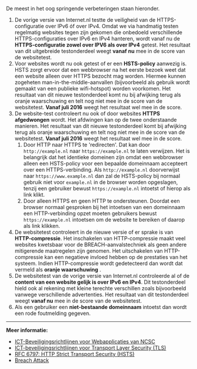 
De meest in het oog springende verbeteringen staan hieronder. 

1. De vorige versie van Internet.nl testte de veiligheid van de HTTPS-configuratie over IPv6 óf over IPv4. Omdat we via handmatig testen regelmatig websites tegen zijn gekomen die onbedoeld verschillende HTTPS-configuraties over IPv6 en IPv4 hanteren, wordt vanaf nu de **HTTPS-configuratie zowel over IPV6 als over IPv4** getest.  Het resultaat van dit uitgebreide testonderdeel weegt **vanaf nu** mee in de score van de websitetest.
2. Voor websites wordt nu ook getest of er een **HSTS-policy** aanwezig is. HSTS zorgt ervoor dat een webbrowser na het eerste bezoek weet dat een website alleen over HTTPS bezocht mag worden. Hiermee kunnen zogeheten man-in-the-middle-aanvallen (bijvoorbeeld als gebruik wordt gemaakt van een publieke wifi-hotspot) worden voorkomen. Het resultaat van dit nieuwe testonderdeel komt nu bij afwijking terug als oranje waarschuwing en telt nog niet mee in de score van de websitetest. **Vanaf juli 2016** weegt het resultaat wel mee in de score.
3. De website-test controleert nu ook of door websites **HTTPS afgedwongen** wordt. Het afdwingen kan op de twee onderstaande manieren. Het resultaat van dit nieuwe testonderdeel komt bij afwijking terug als oranje waarschuwing en telt nog niet mee in de score van de websitetest. **Vanaf juli 2016** weegt het resultaat wel mee in de score.
    1. Door HTTP naar HTTPS te 'redirecten'. Dat kan door `http://example.nl` naar `https://example.nl` te laten verwijzen. Het is belangrijk dat het identieke domeinen zijn omdat een webbrowser alleen een HSTS-policy voor een bepaalde domeinnaam accepteert over een HTTPS-verbinding. Als `http://example.nl` doorverwijst naar `https://www.example.nl` dan zal de HSTS-policy bij normaal gebruik niet voor `example.nl` in de browser worden opgeslagen, tenzij een gebruiker bewust `https://example.nl` intoetst of hierop als link klikt.
    2. Door alleen HTTPS en geen HTTP te ondersteunen. Doordat een browser normaal gesproken bij het intoetsen van een domeinnaam een HTTP-verbinding opzet moeten gebruikers bewust `https://example.nl` intoetsen om de website te bereiken of daarop als link klikken.
4. De websitetest controleert in de nieuwe versie of er sprake is van **HTTP-compressie**. Het inschakelen van HTTP-compressie maakt veel websites kwetsbaar voor de BREACH-aanvalstechniek als geen andere mitigerende maatregelen zijn genomen. Het uitschakelen van HTTP-compressie kan een negatieve invloed hebben op de prestaties van het systeem. Indien HTTP-compressie wordt gedetecteerd dan wordt dat vermeld als **oranje waarschuwing** .
5. De websitetest van de vorige versie van Internet.nl controleerde al of de **content van een website gelijk is over IPv6 en IPv4**. Dit testonderdeel hield ook al rekening met kleine terechte verschillen zoals bijvoorbeeld vanwege verschillende advertenties. Het resultaat van dit testonderdeel weegt **vanaf nu** mee in de score van de websitetest.
6. Als een gebruiker een **niet-bestaande domeinnaam** intoetst dan wordt een rode foutmelding gegeven.


***

**Meer informatie:**

* [ICT-Beveiligingsrichtlijnen voor Webapplicaties van NCSC](https://www.ncsc.nl/actueel/whitepapers/ict-beveiligingsrichtlijnen-voor-webapplicaties.html)
* [ICT-beveiligingsrichtlijnen voor Transport Layer Security (TLS)](https://www.ncsc.nl/actueel/whitepapers/ict-beveiligingsrichtlijnen-voor-transport-layer-security-tls.html)
* [RFC 6797: HTTP Strict Transport Security (HSTS)](https://tools.ietf.org/html/rfc6797)
* [Breach Attack](http://breachattack.com/)
